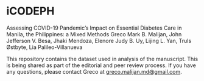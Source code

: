 # iCODEPH
Assessing COVID-19 Pandemic’s Impact on Essential Diabetes Care in Manila, the Philippines: a Mixed Methods
Greco Mark B. Malijan, John Jefferson V. Besa, Jhaki Mendoza, Elenore Judy B. Uy, Lijing L. Yan, Truls Østbyte, Lia Palileo-Villanueva

This repository contains the dataset used in analysis of the manuscript. This is being shared as part of the editorial and peer review process.
If you have any questions, please contact Greco at greco.malijan.md@gmail.com.
